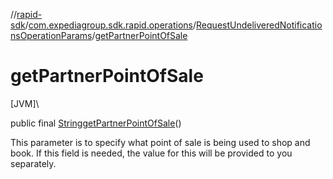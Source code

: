 //[rapid-sdk](../../../index.md)/[com.expediagroup.sdk.rapid.operations](../index.md)/[RequestUndeliveredNotificationsOperationParams](index.md)/[getPartnerPointOfSale](get-partner-point-of-sale.md)

# getPartnerPointOfSale

[JVM]\

public final [String](https://docs.oracle.com/javase/8/docs/api/java/lang/String.html)[getPartnerPointOfSale](get-partner-point-of-sale.md)()

This parameter is to specify what point of sale is being used to shop and book. If this field is needed, the value for this will be provided to you separately.
